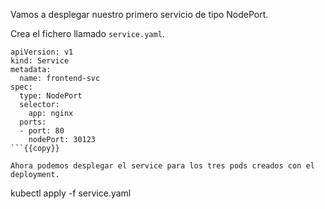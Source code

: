 Vamos a desplegar nuestro primero servicio de tipo NodePort. 

Crea el fichero llamado `service.yaml`.

```
apiVersion: v1
kind: Service
metadata:
  name: frontend-svc
spec:
  type: NodePort
  selector:
    app: nginx
  ports:
  - port: 80
    nodePort: 30123
```{{copy}}

Ahora podemos desplegar el service para los tres pods creados con el deployment.

```
kubectl apply -f service.yaml
```{{exec}}